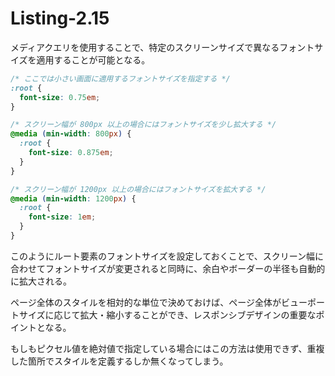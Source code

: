 # Listing-2.15

メディアクエリを使用することで、特定のスクリーンサイズで異なるフォントサイズを適用することが可能となる。

```css
/* ここでは小さい画面に適用するフォントサイズを指定する */
:root {
  font-size: 0.75em;
}

/* スクリーン幅が 800px 以上の場合にはフォントサイズを少し拡大する */
@media (min-width: 800px) {
  :root {
    font-size: 0.875em;
  }
}

/* スクリーン幅が 1200px 以上の場合にはフォントサイズを拡大する */
@media (min-width: 1200px) {
  :root {
    font-size: 1em;
  }
}
```

このようにルート要素のフォントサイズを設定しておくことで、スクリーン幅に合わせてフォントサイズが変更されると同時に、余白やボーダーの半径も自動的に拡大される。

ページ全体のスタイルを相対的な単位で決めておけば、ページ全体がビューポートサイズに応じて拡大・縮小することができ、レスポンシブデザインの重要なポイントとなる。

もしもピクセル値を絶対値で指定している場合にはこの方法は使用できず、重複した箇所でスタイルを定義するしか無くなってしまう。
